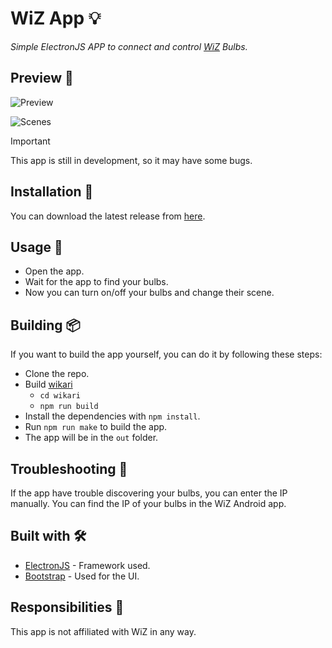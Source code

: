 # WiZ App 💡

_Simple ElectronJS APP to connect and control [WiZ](https://www.wizconnected.com/es-ar) Bulbs._

## Preview 📌

![Preview](https://i.imgur.com/d4RZz9v.png)

![Scenes](https://i.imgur.com/JySYM8y.png)

> [!IMPORTANT]
> This app is still in development, so it may have some bugs.

## Installation 🔧

You can download the latest release from [here](https://github.com/MatiasTK/WizAPP/releases/latest).

## Usage 🚀

- Open the app.
- Wait for the app to find your bulbs.
- Now you can turn on/off your bulbs and change their scene.

## Building 📦

If you want to build the app yourself, you can do it by following these steps:

- Clone the repo.
- Build [wikari](https://github.com/uditkarode/wikari)
  - `cd wikari`
  - `npm run build`
- Install the dependencies with `npm install`.
- Run `npm run make` to build the app.
- The app will be in the `out` folder.

## Troubleshooting 🔨

If the app have trouble discovering your bulbs, you can enter the IP manually. You can find the IP of your bulbs in the WiZ Android app.

## Built with 🛠️

- [ElectronJS](https://www.electronjs.org/) - Framework used.
- [Bootstrap](https://getbootstrap.com/) - Used for the UI.

## Responsibilities 📖

This app is not affiliated with WiZ in any way.
